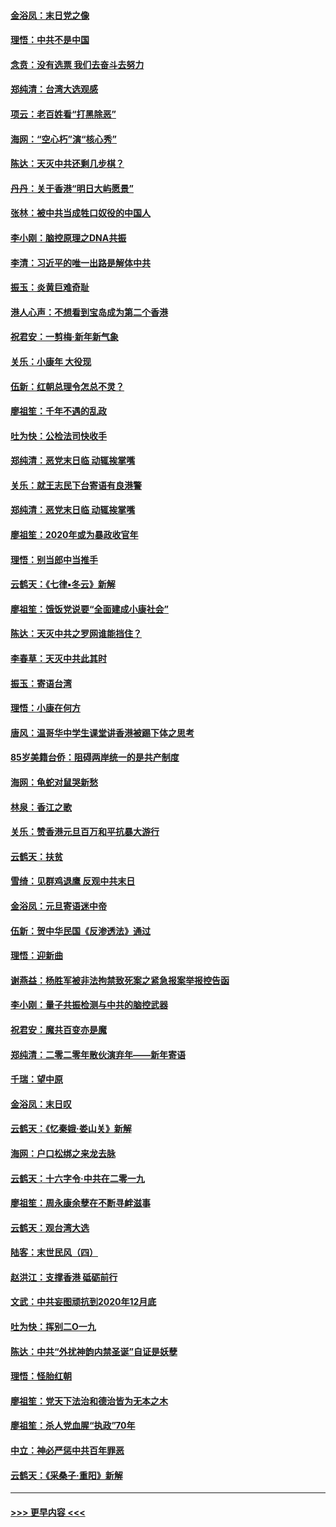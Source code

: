 #### [金浴凤：末日党之像](../pages/nsc993/n11787475.md?t=01122055) 
#### [理悟：中共不是中国](../pages/nsc993/n11787463.md?t=01122055) 
#### [念贲：没有选票  我们去奋斗去努力](../pages/nsc993/n11787398.md?t=01122055) 
#### [郑纯清：台湾大选观感](../pages/nsc993/n11786210.md?t=01122055) 
#### [项云：老百姓看“打黑除恶”](../pages/nsc993/n11785398.md?t=01122055) 
#### [海网：“空心朽”演“核心秀”](../pages/nsc993/n11783874.md?t=01122055) 
#### [陈达：天灭中共还剩几步棋？](../pages/nsc993/n11783719.md?t=01122055) 
#### [丹丹：关于香港“明日大屿愿景”](../pages/nsc993/n11783273.md?t=01122055) 
#### [张林：被中共当成牲口奴役的中国人](../pages/nsc993/n11782397.md?t=01122055) 
#### [李小刚：脑控原理之DNA共振](../pages/nsc993/n11780962.md?t=01122055) 
#### [李清：习近平的唯一出路是解体中共](../pages/nsc993/n11780866.md?t=01122055) 
#### [振玉：炎黄巨难奇耻](../pages/nsc993/n11779632.md?t=01122055) 
#### [港人心声：不想看到宝岛成为第二个香港](../pages/nsc993/n11778817.md?t=01122055) 
#### [祝君安：一剪梅‧新年新气象](../pages/nsc993/n11776340.md?t=01122055) 
#### [关乐：小康年 大役现](../pages/nsc993/n11774213.md?t=01122055) 
#### [伍新：红朝总理令怎总不灵？](../pages/nsc993/n11770813.md?t=01122055) 
#### [廖祖笙：千年不遇的乱政](../pages/nsc993/n11770373.md?t=01122055) 
#### [吐为快：公检法司快收手](../pages/nsc993/n11770359.md?t=01122055) 
#### [郑纯清：恶党末日临 动辄挨掌嘴](../pages/nsc993/n11769912.md?t=01122055) 
#### [关乐：就王志民下台寄语有良港警](../pages/nsc993/n11769903.md?t=01122055) 
#### [郑纯清：恶党末日临 动辄挨掌嘴](../pages/nsc993/n11769356.md?t=01122055) 
#### [廖祖笙：2020年或为暴政收官年](../pages/nsc993/n11768216.md?t=01122055) 
#### [理悟：别当郎中当推手](../pages/nsc993/n11768243.md?t=01122055) 
#### [云鹤天：《七律▪冬云》新解](../pages/nsc993/n11768204.md?t=01122055) 
#### [廖祖笙：饿饭党说要“全面建成小康社会”](../pages/nsc993/n11767482.md?t=01122055) 
#### [陈达：天灭中共之罗网谁能挡住？](../pages/nsc993/n11767465.md?t=01122055) 
#### [李春草：天灭中共此其时](../pages/nsc993/n11767452.md?t=01122055) 
#### [振玉：寄语台湾](../pages/nsc993/n11767432.md?t=01122055) 
#### [理悟：小康在何方](../pages/nsc993/n11767394.md?t=01122055) 
#### [唐风：温哥华中学生课堂讲香港被踢下体之思考](../pages/nsc993/n11766848.md?t=01122055) 
#### [85岁美籍台侨：阻碍两岸统一的是共产制度](../pages/nsc993/n11765043.md?t=01122055) 
#### [海网：龟蛇对鼠哭新愁](../pages/nsc993/n11764895.md?t=01122055) 
#### [林泉：香江之歌](../pages/nsc993/n11764415.md?t=01122055) 
#### [关乐：赞香港元旦百万和平抗暴大游行](../pages/nsc993/n11764382.md?t=01122055) 
#### [云鹤天：扶贫](../pages/nsc993/n11764245.md?t=01122055) 
#### [雪绮：见群鸡退鹰  反观中共末日](../pages/nsc993/n11762112.md?t=01122055) 
#### [金浴凤：元旦寄语迷中帝](../pages/nsc993/n11761788.md?t=01122055) 
#### [伍新：贺中华民国《反渗透法》通过](../pages/nsc993/n11761994.md?t=01122055) 
#### [理悟：迎新曲](../pages/nsc993/n11761152.md?t=01122055) 
#### [谢燕益：杨胜军被非法拘禁致死案之紧急报案举报控告函](../pages/nsc993/n11756134.md?t=01122055) 
#### [李小刚：量子共振检测与中共的脑控武器](../pages/nsc993/n11754518.md?t=01122055) 
#### [祝君安：魔共百变亦是魔](../pages/nsc993/n11754469.md?t=01122055) 
#### [郑纯清：二零二零年散伙演弃年——新年寄语](../pages/nsc993/n11754195.md?t=01122055) 
#### [千瑞：望中原](../pages/nsc993/n11754159.md?t=01122055) 
#### [金浴凤：末日叹](../pages/nsc993/n11752359.md?t=01122055) 
#### [云鹤天：《忆秦娥‧娄山关》新解](../pages/nsc993/n11752348.md?t=01122055) 
#### [海网：户口松绑之来龙去脉](../pages/nsc993/n11752328.md?t=01122055) 
#### [云鹤天：十六字令‧中共在二零一九](../pages/nsc993/n11752305.md?t=01122055) 
#### [廖祖笙：周永康余孽在不断寻衅滋事](../pages/nsc993/n11751013.md?t=01122055) 
#### [云鹤天：观台湾大选](../pages/nsc993/n11751007.md?t=01122055) 
#### [陆客：末世民风（四）](../pages/nsc993/n11749203.md?t=01122055) 
#### [赵洪江：支撑香港 砥砺前行](../pages/nsc993/n11748482.md?t=01122055) 
#### [文武：中共妄图顽抗到2020年12月底](../pages/nsc993/n11748446.md?t=01122055) 
#### [吐为快：挥别二O一九](../pages/nsc993/n11748411.md?t=01122055) 
#### [陈达：中共“外扰神韵内禁圣诞”自证是妖孽](../pages/nsc993/n11748226.md?t=01122055) 
#### [理悟：怪胎红朝](../pages/nsc993/n11748206.md?t=01122055) 
#### [廖祖笙：党天下法治和德治皆为无本之木](../pages/nsc993/n11748135.md?t=01122055) 
#### [廖祖笙：杀人党血腥“执政”70年](../pages/nsc993/n11745144.md?t=01122055) 
#### [中立：神必严惩中共百年罪恶](../pages/nsc993/n11744970.md?t=01122055) 
#### [云鹤天：《采桑子‧重阳》新解](../pages/nsc993/n11744948.md?t=01122055) 

----
#### [ >>> 更早内容 <<< ](../indexes/nsc993-earlier.md)
